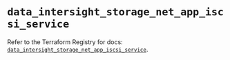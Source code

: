 # `data_intersight_storage_net_app_iscsi_service`

Refer to the Terraform Registry for docs: [`data_intersight_storage_net_app_iscsi_service`](https://registry.terraform.io/providers/ciscodevnet/intersight/1.0.71/docs/data-sources/storage_net_app_iscsi_service).
